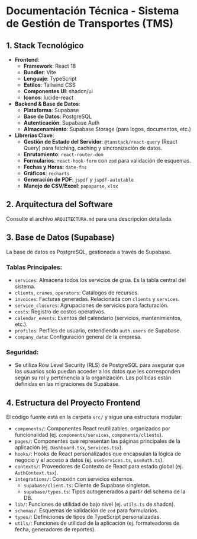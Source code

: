 
# Documentación Técnica - Sistema de Gestión de Transportes (TMS)

## 1. Stack Tecnológico

- **Frontend**:
  - **Framework**: React 18
  - **Bundler**: Vite
  - **Lenguaje**: TypeScript
  - **Estilos**: Tailwind CSS
  - **Componentes UI**: shadcn/ui
  - **Iconos**: lucide-react
- **Backend & Base de Datos**:
  - **Plataforma**: Supabase
  - **Base de Datos**: PostgreSQL
  - **Autenticación**: Supabase Auth
  - **Almacenamiento**: Supabase Storage (para logos, documentos, etc.)
- **Librerías Clave**:
  - **Gestión de Estado del Servidor**: `@tanstack/react-query` (React Query) para fetching, caching y sincronización de datos.
  - **Enrutamiento**: `react-router-dom`
  - **Formularios**: `react-hook-form` con `zod` para validación de esquemas.
  - **Fechas y Horas**: `date-fns`
  - **Gráficos**: `recharts`
  - **Generación de PDF**: `jspdf` y `jspdf-autotable`
  - **Manejo de CSV/Excel**: `papaparse`, `xlsx`

## 2. Arquitectura del Software

Consulte el archivo `ARQUITECTURA.md` para una descripción detallada.

## 3. Base de Datos (Supabase)

La base de datos es PostgreSQL, gestionada a través de Supabase.

### Tablas Principales:
- `services`: Almacena todos los servicios de grúa. Es la tabla central del sistema.
- `clients`, `cranes`, `operators`: Catálogos de recursos.
- `invoices`: Facturas generadas. Relacionada con `clients` y `services`.
- `service_closures`: Agrupaciones de servicios para facturación.
- `costs`: Registro de costos operativos.
- `calendar_events`: Eventos del calendario (servicios, mantenimientos, etc.).
- `profiles`: Perfiles de usuario, extendiendo `auth.users` de Supabase.
- `company_data`: Configuración general de la empresa.

### Seguridad:
- Se utiliza Row Level Security (RLS) de PostgreSQL para asegurar que los usuarios solo puedan acceder a los datos que les corresponden según su rol y pertenencia a la organización. Las políticas están definidas en las migraciones de Supabase.

## 4. Estructura del Proyecto Frontend

El código fuente está en la carpeta `src/` y sigue una estructura modular:

- `components/`: Componentes React reutilizables, organizados por funcionalidad (ej. `components/services`, `components/clients`).
- `pages/`: Componentes que representan las páginas principales de la aplicación (ej. `Dashboard.tsx`, `Services.tsx`).
- `hooks/`: Hooks de React personalizados que encapsulan la lógica de negocio y el acceso a datos (ej. `useServices.ts`, `useAuth.ts`).
- `contexts/`: Proveedores de Contexto de React para estado global (ej. `AuthContext.tsx`).
- `integrations/`: Conexión con servicios externos.
  - `supabase/client.ts`: Cliente de Supabase singleton.
  - `supabase/types.ts`: Tipos autogenerados a partir del schema de la DB.
- `lib/`: Funciones de utilidad de bajo nivel (ej. `utils.ts` de shadcn).
- `schemas/`: Esquemas de validación de `zod` para formularios.
- `types/`: Definiciones de tipos de TypeScript personalizadas.
- `utils/`: Funciones de utilidad de la aplicación (ej. formateadores de fecha, generadores de reportes).

